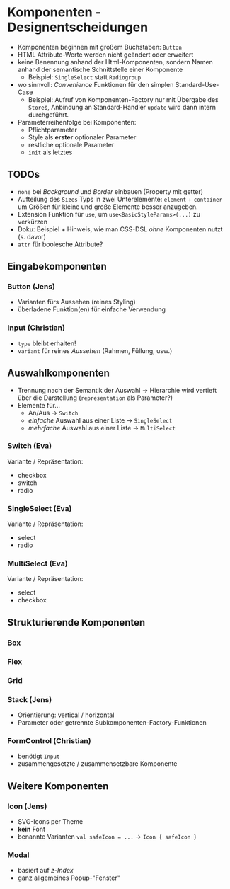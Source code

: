 # Komponenten - Designentscheidungen

- Komponenten beginnen mit großem Buchstaben: ``Button``
- HTML Attribute-Werte werden nicht geändert oder erweitert
- keine Benennung anhand der Html-Komponenten, sondern Namen anhand der semantische Schnittstelle einer Komponente
  - Beispiel: ``SingleSelect`` statt ``Radiogroup``
- wo sinnvoll: _Convenience_ Funktionen für den simplen Standard-Use-Case
  - Beispiel: Aufruf von Komponenten-Factory nur mit Übergabe des ``Store``s, Anbindung an Standard-Handler ``update`` 
  wird dann intern durchgeführt.
- Parameterreihenfolge bei Komponenten:
  - Pflichtparameter
  - Style als **erster** optionaler Parameter
  - restliche optionale Parameter
  - ``init`` als letztes
  
## TODOs

- ``none`` bei _Background_ und _Border_ einbauen (Property mit getter)
- Aufteilung des ``Sizes`` Typs in zwei Unterelemente: ``element`` + ``container`` um Größen für kleine und große 
Elemente besser anzugeben.
- Extension Funktion für ``use``, um ``use<BasicStyleParams>(...)`` zu verkürzen
- Doku: Beispiel + Hinweis, wie man CSS-DSL *ohne* Komponenten nutzt (s. davor)
- ``attr`` für boolesche Attribute?

## Eingabekomponenten

### Button (Jens)

- Varianten fürs Aussehen (reines Styling)
- überladene Funktion(en) für einfache Verwendung

### Input (Christian)

- ``type`` bleibt erhalten!
- ``variant`` für reines _Aussehen_ (Rahmen, Füllung, usw.)


## Auswahlkomponenten

- Trennung nach der Semantik der Auswahl → Hierarchie wird vertieft über die Darstellung (``representation`` als Parameter?)
- Elemente für...
  - An/Aus → ``Switch``
  - *einfache* Auswahl aus einer Liste → ``SingleSelect``
  - *mehrfache* Auswahl aus einer Liste → ``MultiSelect``

### Switch (Eva)

Variante / Repräsentation:
- checkbox
- switch
- radio

### SingleSelect (Eva)

Variante / Repräsentation:
- select
- radio

### MultiSelect (Eva)

Variante / Repräsentation:
- select
- checkbox
    
## Strukturierende Komponenten

### Box

### Flex

### Grid

### Stack (Jens)

- Orientierung: vertical / horizontal
- Parameter oder getrennte Subkomponenten-Factory-Funktionen

### FormControl (Christian)

- benötigt ``Input``
- zusammengesetzte / zusammensetzbare Komponente

## Weitere Komponenten

### Icon (Jens)

- SVG-Icons per Theme
- **kein** Font
- benannte Varianten ``val safeIcon = ...`` → ``Icon { safeIcon }``

### Modal

- basiert auf _z-Index_
- ganz allgemeines Popup-"Fenster"